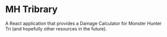 <h1>MH Tribrary</h1>
A React application that provides a Damage Calculator for Monster Hunter Tri (and hopefully other resources in the future).
